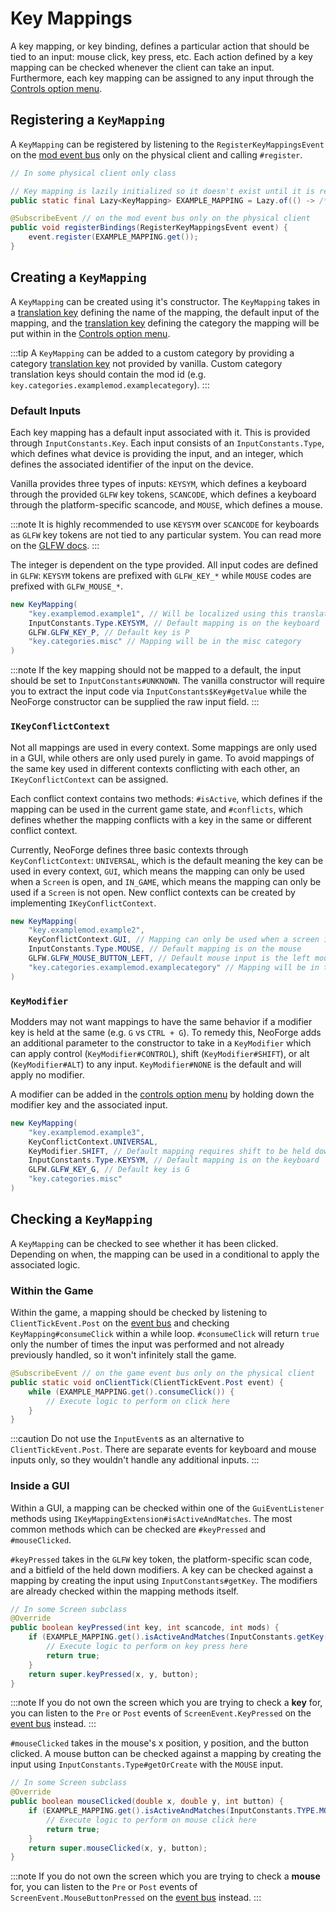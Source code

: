 # Key Mappings

A key mapping, or key binding, defines a particular action that should be tied to an input: mouse click, key press, etc. Each action defined by a key mapping can be checked whenever the client can take an input. Furthermore, each key mapping can be assigned to any input through the [Controls option menu][controls].

## Registering a `KeyMapping`

A `KeyMapping` can be registered by listening to the `RegisterKeyMappingsEvent` on the [mod event bus][eventbus] only on the physical client and calling `#register`.

```java
// In some physical client only class

// Key mapping is lazily initialized so it doesn't exist until it is registered
public static final Lazy<KeyMapping> EXAMPLE_MAPPING = Lazy.of(() -> /*...*/);

@SubscribeEvent // on the mod event bus only on the physical client
public void registerBindings(RegisterKeyMappingsEvent event) {
    event.register(EXAMPLE_MAPPING.get());
}
```

## Creating a `KeyMapping`

A `KeyMapping` can be created using it's constructor. The `KeyMapping` takes in a [translation key][tk] defining the name of the mapping, the default input of the mapping, and the [translation key][tk] defining the category the mapping will be put within in the [Controls option menu][controls].

:::tip
A `KeyMapping` can be added to a custom category by providing a category [translation key][tk] not provided by vanilla. Custom category translation keys should contain the mod id (e.g. `key.categories.examplemod.examplecategory`).
:::

### Default Inputs

Each key mapping has a default input associated with it. This is provided through `InputConstants.Key`. Each input consists of an `InputConstants.Type`, which defines what device is providing the input, and an integer, which defines the associated identifier of the input on the device.

Vanilla provides three types of inputs: `KEYSYM`, which defines a keyboard through the provided `GLFW` key tokens, `SCANCODE`, which defines a keyboard through the platform-specific scancode, and `MOUSE`, which defines a mouse.

:::note
It is highly recommended to use `KEYSYM` over `SCANCODE` for keyboards as `GLFW` key tokens are not tied to any particular system. You can read more on the [GLFW docs][keyinput].
:::

The integer is dependent on the type provided. All input codes are defined in `GLFW`: `KEYSYM` tokens are prefixed with `GLFW_KEY_*` while `MOUSE` codes are prefixed with `GLFW_MOUSE_*`.

```java
new KeyMapping(
    "key.examplemod.example1", // Will be localized using this translation key
    InputConstants.Type.KEYSYM, // Default mapping is on the keyboard
    GLFW.GLFW_KEY_P, // Default key is P
    "key.categories.misc" // Mapping will be in the misc category
)
```

:::note
If the key mapping should not be mapped to a default, the input should be set to `InputConstants#UNKNOWN`. The vanilla constructor will require you to extract the input code via `InputConstants$Key#getValue` while the NeoForge constructor can be supplied the raw input field.
:::

### `IKeyConflictContext`

Not all mappings are used in every context. Some mappings are only used in a GUI, while others are only used purely in game. To avoid mappings of the same key used in different contexts conflicting with each other, an `IKeyConflictContext` can be assigned.

Each conflict context contains two methods: `#isActive`, which defines if the mapping can be used in the current game state, and `#conflicts`, which defines whether the mapping conflicts with a key in the same or different conflict context.

Currently, NeoForge defines three basic contexts through `KeyConflictContext`: `UNIVERSAL`, which is the default meaning the key can be used in every context, `GUI`, which means the mapping can only be used when a `Screen` is open, and `IN_GAME`, which means the mapping can only be used if a `Screen` is not open. New conflict contexts can be created by implementing `IKeyConflictContext`.

```java
new KeyMapping(
    "key.examplemod.example2",
    KeyConflictContext.GUI, // Mapping can only be used when a screen is open
    InputConstants.Type.MOUSE, // Default mapping is on the mouse
    GLFW.GLFW_MOUSE_BUTTON_LEFT, // Default mouse input is the left mouse button
    "key.categories.examplemod.examplecategory" // Mapping will be in the new example category
)
```

### `KeyModifier`

Modders may not want mappings to have the same behavior if a modifier key is held at the same (e.g. `G` vs `CTRL + G`). To remedy this, NeoForge adds an additional parameter to the constructor to take in a `KeyModifier` which can apply control (`KeyModifier#CONTROL`), shift (`KeyModifier#SHIFT`), or alt (`KeyModifier#ALT`) to any input. `KeyModifier#NONE` is the default and will apply no modifier.

A modifier can be added in the [controls option menu][controls] by holding down the modifier key and the associated input.

```java
new KeyMapping(
    "key.examplemod.example3",
    KeyConflictContext.UNIVERSAL,
    KeyModifier.SHIFT, // Default mapping requires shift to be held down
    InputConstants.Type.KEYSYM, // Default mapping is on the keyboard
    GLFW.GLFW_KEY_G, // Default key is G
    "key.categories.misc"
)
```

## Checking a `KeyMapping`

A `KeyMapping` can be checked to see whether it has been clicked. Depending on when, the mapping can be used in a conditional to apply the associated logic.

### Within the Game

Within the game, a mapping should be checked by listening to `ClientTickEvent.Post` on the [event bus][eventbus] and checking `KeyMapping#consumeClick` within a while loop. `#consumeClick` will return `true` only the number of times the input was performed and not already previously handled, so it won't infinitely stall the game.

```java
@SubscribeEvent // on the game event bus only on the physical client
public static void onClientTick(ClientTickEvent.Post event) {
    while (EXAMPLE_MAPPING.get().consumeClick()) {
        // Execute logic to perform on click here
    }
}
```

:::caution
Do not use the `InputEvent`s as an alternative to `ClientTickEvent.Post`. There are separate events for keyboard and mouse inputs only, so they wouldn't handle any additional inputs.
:::

### Inside a GUI

Within a GUI, a mapping can be checked within one of the `GuiEventListener` methods using `IKeyMappingExtension#isActiveAndMatches`. The most common methods which can be checked are `#keyPressed` and `#mouseClicked`. 

`#keyPressed` takes in the `GLFW` key token, the platform-specific scan code, and a bitfield of the held down modifiers. A key can be checked against a mapping by creating the input using `InputConstants#getKey`. The modifiers are already checked within the mapping methods itself.

```java
// In some Screen subclass
@Override
public boolean keyPressed(int key, int scancode, int mods) {
    if (EXAMPLE_MAPPING.get().isActiveAndMatches(InputConstants.getKey(key, scancode))) {
        // Execute logic to perform on key press here
        return true;
    }
    return super.keyPressed(x, y, button);
} 
```

:::note
If you do not own the screen which you are trying to check a **key** for, you can listen to the `Pre` or `Post` events of `ScreenEvent.KeyPressed` on the [event bus][eventbus] instead.
:::

`#mouseClicked` takes in the mouse's x position, y position, and the button clicked. A mouse button can be checked against a mapping by creating the input using `InputConstants.Type#getOrCreate` with the `MOUSE` input.

```java
// In some Screen subclass
@Override
public boolean mouseClicked(double x, double y, int button) {
    if (EXAMPLE_MAPPING.get().isActiveAndMatches(InputConstants.TYPE.MOUSE.getOrCreate(button))) {
        // Execute logic to perform on mouse click here
        return true;
    }
    return super.mouseClicked(x, y, button);
} 
```

:::note
If you do not own the screen which you are trying to check a **mouse** for, you can listen to the `Pre` or `Post` events of `ScreenEvent.MouseButtonPressed` on the [event bus][eventbus] instead.
:::

[eventbus]: ../concepts/events.md#registering-an-event-handler
[controls]: https://minecraft.wiki/w/Options#Controls
[tk]: ../resources/client/i18n.md#components
[keyinput]: https://www.glfw.org/docs/3.3/input_guide.html#input_key
